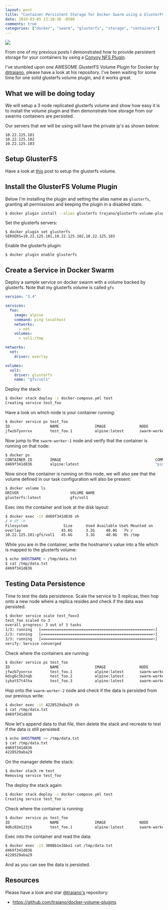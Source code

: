 ```yaml
---
layout: post
title: "Container Persistent Storage for Docker Swarm using a GlusterFS Volume PLugin"
date: 2019-03-05 13:18:30 -0500
comments: true
categories: ["docker", "swarm", "glusterfs", "storage", "containers"]
---
```


![](https://user-images.githubusercontent.com/567298/53351889-85572000-392a-11e9-9720-464e9318206e.jpg)

From one of my previous posts I demonstrated how to provide persistent storage for your containers by using a [Convoy NFS Plugin](https://blog.ruanbekker.com/blog/2018/02/16/guide-to-setup-docker-convoy-volume-driver-for-docker-swarm-with-nfs/). 

I've stumbled upon one AWESOME GlusterFS Volume Plugin for Docker by [@trajano](https://github.com/trajano/docker-volume-plugins/tree/master/glusterfs-volume-plugin), please have a look at his repository. I've been waiting for some time for one solid glusterfs volume plugin, and it works great.

## What we will be doing today

We will setup a 3 node replicated glusterfs volume and show how easy it is to install the volume plugin and then demonstrate how storage from our swarms containers are persisted.

Our servers that we will be using will have the private ip's as shown below:

```
10.22.125.101
10.22.125.102
10.22.125.103
```

## Setup GlusterFS

Have a look at [this](https://sysadmins.co.za/setup-a-3-node-replicated-storage-volume-with-glusterfs/) post to setup the glusterfs volume.

## Install the GlusterFS Volume Plugin

Below I'm installing the plugin and setting the alias name as `glusterfs`, granting all permissions and keeping the plugin in a disabled state.

```bash
$ docker plugin install --alias glusterfs trajano/glusterfs-volume-plugin --grant-all-permissions --disable
```

Set the glusterfs servers:

```
$ docker plugin set glusterfs SERVERS=10.22.125.101,10.22.125.102,10.22.125.103
```

Enable the glusterfs plugin:

```
$ docker plugin enable glusterfs
```

## Create a Service in Docker Swarm

Deploy a sample service on docker swarm with a volume backed by glusterfs. Note that my glusterfs volume is called `gfs`

```yaml
version: "3.4"

services:
  foo:
    image: alpine
    command: ping localhost
    networks:
      - net
    volumes:
      - vol1:/tmp

networks:
  net:
    driver: overlay

volumes:
  vol1:
    driver: glusterfs
    name: "gfs/vol1"
```

Deploy the stack:

```bash
$ docker stack deploy -c docker-compose.yml test
Creating service test_foo
```

Have a look on which node is your container running:

```bash
$ docker service ps test_foo
ID                  NAME                IMAGE               NODE                DESIRED STATE       CURRENT STATE            ERROR               PORTS
jfwzb7yxnrxx        test_foo.1          alpine:latest       swarm-worker-1      Running             Running 37 seconds ago
```

Now jump to the `swarm-worker-1` node and verify that the container is running on that node:

```bash
$ docker ps
CONTAINER ID        IMAGE                                          COMMAND                  CREATED             STATUS                  PORTS               NAMES
d469f341d836        alpine:latest                                  "ping localhost"           59 seconds ago      Up 57 seconds                               test_foo.1.jfwzb7yxnrxxnd0qxtcjex8lu
```

Now since the container is running on this node, we will also see that the volume defined in our task configuration will also be present:

```bash
$ docker volume ls
DRIVER                       VOLUME NAME
glusterfs:latest             gfs/vol1
```

Exec into the container and look at the disk layout:

```bash
$ docker exec -it d469f341d836 sh
/ # df -h
Filesystem                Size      Used Available Use% Mounted on
overlay                  45.6G      3.2G     40.0G   7% /
10.22.125.101:gfs/vol1   45.6G      3.3G     40.0G   8% /tmp
```

While you are in the container, write the hostname's value into a file which is mapped to the glusterfs volume:

```bash
$ echo $HOSTNAME > /tmp/data.txt
$ cat /tmp/data.txt
d469f341d836
```

## Testing Data Persistence

Time to test the data persistence. Scale the service to 3 replicas, then hop onto a new node where a replica resides and check if the data was persisted.

```bash
$ docker service scale test_foo=3
test_foo scaled to 3
overall progress: 3 out of 3 tasks
1/3: running   [==================================================>]
2/3: running   [==================================================>]
3/3: running   [==================================================>]
verify: Service converged
```

Check where the containers are running:

```bash
$ docker service ps test_foo
ID                  NAME                IMAGE               NODE                DESIRED STATE       CURRENT STATE            ERROR               PORTS
jfwzb7yxnrxx        test_foo.1          alpine:latest       swarm-worker-1      Running             Running 2 minutes ago
mdsg6c5b2nqb        test_foo.2          alpine:latest       swarm-worker-3      Running             Running 15 seconds ago
iybat57t4lha        test_foo.3          alpine:latest       swarm-worker-2      Running             Running 15 seconds ago
```

Hop onto the `swarm-worker-2` node and check if the data is persisted from our previous write:

```bash
$ docker exec -it 4228529aba29 sh
$ cat /tmp/data.txt
d469f341d836
```

Now let's append data to that file, then delete the stack and recreate to test if the data is still persisted:

```bash
$ echo $HOSTNAME >> /tmp/data.txt
$ cat /tmp/data.txt
d469f341d836
4228529aba29
```

On the manager delete the stack:

```bash
$ docker stack rm test
Removing service test_foo
```

The deploy the stack again:

```bash
$ docker stack deploy -c docker-compose.yml test
Creating service test_foo
```

Check where the container is running:

```bash
$ docker service ps test_foo
ID                  NAME                IMAGE               NODE                DESIRED STATE       CURRENT STATE           ERROR               PORTS
9d6z02m123jk        test_foo.1          alpine:latest       swarm-worker-1      Running             Running 2 seconds ago
```

Exec into the container and read the data:

```bash
$ docker exec -it 3008b1e1bba1 cat /tmp/data.txt
d469f341d836
4228529aba29
```

And as you can see the data is persisted.

## Resources

Please have a look and star [@trajano's](https://github.com/trajano/docker-volume-plugins) repository:

* https://github.com/trajano/docker-volume-plugins
